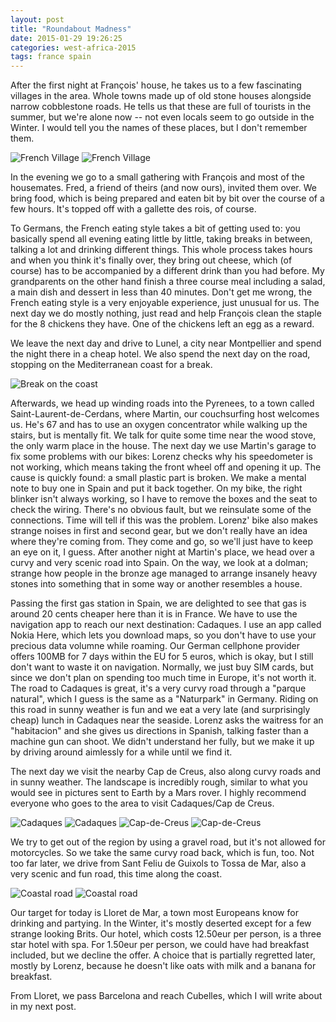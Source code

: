 ```yaml
---
layout: post
title: "Roundabout Madness"
date: 2015-01-29 19:26:25
categories: west-africa-2015
tags: france spain
---
```

[pic0]: https://saschaeglau.com/upload/travel/2/0.jpg "French Village"
[pic1]: https://saschaeglau.com/upload/travel/2/1.jpg "French Village"
[pic2]: https://saschaeglau.com/upload/travel/2/2.jpg "Break on the coast"
[pic3]: https://saschaeglau.com/upload/travel/2/3.jpg "Cadaques"
[pic4]: https://saschaeglau.com/upload/travel/2/4.jpg "Cadaques"
[pic5]: https://saschaeglau.com/upload/travel/2/5.jpg "Cap-de-Creus"
[pic6]: https://saschaeglau.com/upload/travel/2/6.jpg "Cap-de-Creus"
[pic7]: https://saschaeglau.com/upload/travel/2/7.jpg "Coastal road"
[pic8]: https://saschaeglau.com/upload/travel/2/8.jpg "Coastal road"
After the first night at François' house, he takes us to a few fascinating villages in the area. Whole towns made
up of old stone houses alongside narrow cobblestone roads. He tells us
that these are full of tourists in the summer, but we're alone now -- not even
locals seem to go outside in the Winter. I would tell you the names of these
places, but I don't remember them.

![][pic0]
![][pic1]

In the evening we go to a small gathering with François and most of the
housemates. Fred, a friend of theirs (and now ours), invited them over.
We bring food, which is being prepared and eaten bit by bit over the course of
a few hours. It's topped off with a gallette des rois, of course.

To Germans, the French eating style takes a bit of getting used to:
you basically spend all evening eating little by little, taking breaks in
between, talking a lot and drinking different things. This whole process takes hours
and when you think it's finally over, they bring out cheese, which (of course)
has to be accompanied by a different drink than you had before.
My grandparents on the other hand finish a three course meal including a salad,
a main dish and dessert in less than 40 minutes.
Don't get me wrong, the French eating style is a very enjoyable experience,
just unusual for us.
The next day we do mostly nothing, just read and help François clean the staple
for the 8 chickens they have. One of the chickens left an egg as a reward.

We leave the next day and drive to Lunel, a city near Montpellier and spend
the night there in a cheap hotel. We also spend the next day on the road, stopping on the Mediterranean coast for a break.

![][pic2]

Afterwards, we head up winding roads into the Pyrenees, to a town called Saint-Laurent-de-Cerdans,
where Martin, our couchsurfing host welcomes us. He's 67 and has to use an
oxygen concentrator while walking up the stairs, but is mentally fit. We talk
for quite some time near the wood stove, the only warm place in the house.
The next day we use Martin's garage to fix some problems with our bikes:
Lorenz checks why his speedometer is not working, which means taking the front
wheel off and opening it up. The cause is quickly found: a small plastic part
is broken. We make a mental note to buy one in Spain and put it back together.
On my bike, the right blinker isn't always working, so I have to remove the
boxes and the seat to check the wiring. There's no obvious fault, but we
reinsulate some of the connections. Time will tell if this was the problem.
Lorenz' bike also makes strange noises in first and second gear, but we don't
really have an idea where they're coming from. They come and go, so we'll just
have to keep an eye on it, I guess. After another night at Martin's place, we
head over a curvy and very scenic road into Spain. On the way, we look at a
dolman; strange how people in the bronze age managed to arrange insanely heavy
stones into something that in some way or another resembles a house.

Passing the first gas station in Spain, we are delighted to see that gas is
around 20 cents cheaper here than it is in France.
We have to use the navigation app to reach our next destination: Cadaques.
I use an app called Nokia Here, which lets you download maps, so you don't have
to use your precious data volumne while roaming. Our German cellphone provider
offers 100MB for 7 days within the EU for 5 euros, which is okay, but I still
don't want to waste it on navigation. Normally, we just buy SIM cards, but
since we don't plan on spending too much time in Europe, it's not worth it.
The road to Cadaques is great, it's a very curvy road through a
"parque natural", which I guess is the same as a "Naturpark" in Germany.
Riding on this road in sunny weather is fun and we eat a very late
(and surprisingly cheap) lunch in Cadaques near the seaside. Lorenz asks the
waitress for an "habitacion" and she gives us directions in Spanish, talking
faster than a machine gun can shoot. We didn't understand her fully, but we
make it up by driving around aimlessly for a while until we find it.

The next day we visit the nearby Cap de Creus, also along curvy roads and in
sunny weather. The landscape is incredibly rough, similar to what you would
see in pictures sent to Earth by a Mars rover. I highly recommend everyone
who goes to the area to visit Cadaques/Cap de Creus.

![][pic3]
![][pic4]
![][pic5]
![][pic6]

We try to get out of the region by using a gravel road,
but it's not allowed for motorcycles. So we take the same curvy road back,
which is fun, too. Not too far later, we drive from Sant Feliu de Guixols
to Tossa de Mar, also a very scenic and fun road, this time along the coast.

![][pic7]
![][pic8]

Our target for today is Lloret de Mar,
a town most Europeans know for drinking and partying. In the
Winter, it's mostly deserted except for a few strange looking Brits. Our hotel,
which costs 12.50eur per person, is a three star hotel with spa. For 1.50eur
per person, we could have had breakfast included, but we decline the offer. A
choice that is partially regretted later, mostly by Lorenz, because he doesn't
like oats with milk and a banana for breakfast.

From Lloret, we pass Barcelona and reach Cubelles, which I will write about in
my next post.
